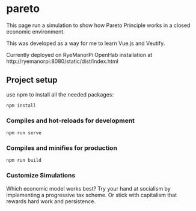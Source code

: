 # pareto
This page run a simulation to show how Pareto Principle works in a closed economic environment.

This was developed as a way for me to learn Vue.js and Veutify.

Currently deployed on RyeManorPi OpenHab installation at http://ryemanorpi:8080/static/dist/index.html



## Project setup
use npm to install all the needed packages:
```
npm install
```

### Compiles and hot-reloads for development
```
npm run serve
```

### Compiles and minifies for production
```
npm run build
```

### Customize Simulations
Which economic model works best? Try your hand at socialism by implementing a progressive tax scheme. Or stick with capitalism that rewards hard work and persistence.
